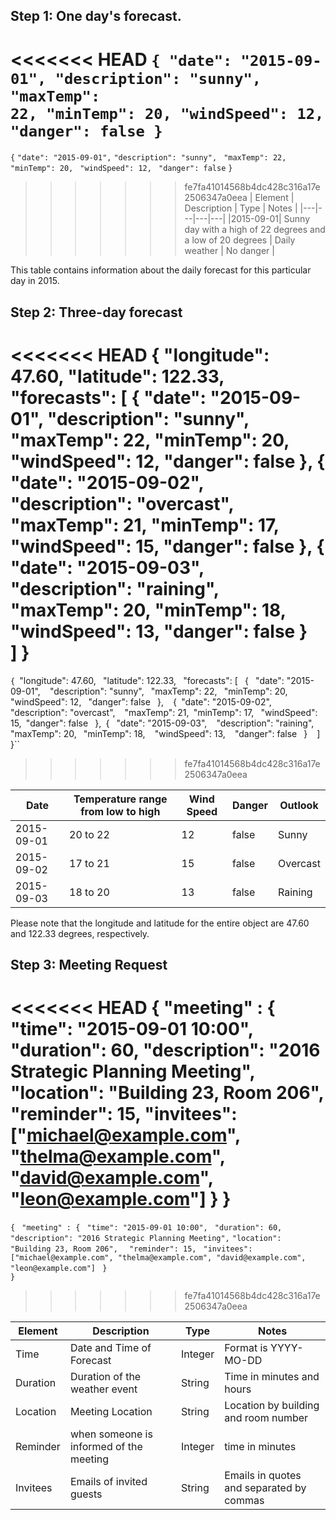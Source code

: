 ## Step 1: One day's forecast.
<<<<<<< HEAD
<code>{
    "date": "2015-09-01", 
    "description": "sunny", 
    "maxTemp": 22, 
    "minTemp": 20, 
    "windSpeed": 12, 
    "danger": false
}</code>
=======
``{``
``"date": "2015-09-01",`` 
``"description": "sunny", ``
``"maxTemp": 22, ``
``"minTemp": 20, ``
``"windSpeed": 12, ``
``"danger": false``
``} ``

>>>>>>> fe7fa41014568b4dc428c316a17e2506347a0eea
| Element | Description | Type | Notes |
|---|---|---|---|
|2015-09-01| Sunny day with a high of 22 degrees and a low of 20 degrees | Daily weather | No danger |

This table contains information about the daily forecast for this particular day in 2015.

## Step 2: Three-day forecast
<<<<<<< HEAD
{
    "longitude": 47.60, 
    "latitude": 122.33, 
    "forecasts": [
        {
            "date": "2015-09-01", 
            "description": "sunny", 
            "maxTemp": 22, 
            "minTemp": 20, 
            "windSpeed": 12, 
            "danger": false
        }, 
        {   
            "date": "2015-09-02", 
            "description": "overcast", 
            "maxTemp": 21,
            "minTemp": 17, "windSpeed": 15,
            "danger": false 
        },
        {
            "date": "2015-09-03",
            "description": "raining",
            "maxTemp": 20,
            "minTemp": 18, 
            "windSpeed": 13, 
            "danger": false
        }               
    ]
}
=======
``{
    ``"longitude": 47.60, ``
    ``"latitude": 122.33, ``
    ``"forecasts": [``
       `` {``
           `` "date": "2015-09-01", ``
          ``  "description": "sunny", ``
            ``"maxTemp": 22, ``
            ``"minTemp": 20, ``
            ``"windSpeed": 12, ``
            ``"danger": false``
       `` }, ``
       `` {``
            ``"date": "2015-09-02", ``
            ``"description": "overcast", ``
           `` "maxTemp": 21,``
            ``"minTemp": 17, ``
            ``"windSpeed": 15,``
            ``"danger": false ``
        ``},``
        ``{``
           `` "date": "2015-09-03", ``
           `` "description": "raining", ``
           `` "maxTemp": 20,``
           `` "minTemp": 18, ``
           `` "windSpeed": 13, ``
           `` "danger": false``
       `` } ``
   `` ]``
``}``
>>>>>>> fe7fa41014568b4dc428c316a17e2506347a0eea

| Date | Temperature range from low to high | Wind Speed| Danger | Outlook|
|---|---|---|---|---|
|2015-09-01|20 to 22|12|false|Sunny|
|2015-09-02|17 to 21|15|false|Overcast|
|2015-09-03|18 to 20|13|false|Raining|

Please note that the longitude and latitude for the entire object are 47.60 and 122.33 degrees, respectively.

## Step 3: Meeting Request

<<<<<<< HEAD
{
    "meeting" : {
       "time": "2015-09-01 10:00",
       "duration": 60,
       "description": "2016 Strategic Planning Meeting", 
       "location": "Building 23, Room 206",
       "reminder": 15,
        "invitees": ["michael@example.com", "thelma@example.com", "david@example.com", "leon@example.com"]
    } 
}
=======
``{``
   `` "meeting" : {``
       `` "time": "2015-09-01 10:00",``
       `` "duration": 60,``
       `` "description": "2016 Strategic Planning Meeting", ``
       ``"location": "Building 23, Room 206",``
      ``  "reminder": 15,``
       `` "invitees": ["michael@example.com", "thelma@example.com", "david@example.com", "leon@example.com"]``
  ``  } ``  
``}``
>>>>>>> fe7fa41014568b4dc428c316a17e2506347a0eea

| Element | Description |Type | Notes|
|---|---|---|---|
|Time| Date and Time of Forecast | Integer | Format is YYYY-MO-DD |
|Duration| Duration of the weather event | String | Time in minutes and hours |
|Location| Meeting Location | String | Location by building and room number |
|Reminder| when someone is informed of the meeting | Integer | time in minutes |
|Invitees| Emails of invited guests | String | Emails in quotes and separated by commas|
